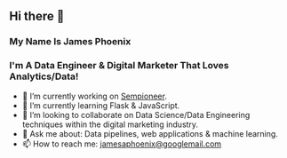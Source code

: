 ## Hi there 👋

### My Name Is James Phoenix

### I'm A Data Engineer & Digital Marketer That Loves Analytics/Data!

- 🔭  I’m currently working on [Sempioneer](https://sempioneer.com/).
- 🌱  I’m currently learning Flask & JavaScript.
- 👯  I’m looking to collaborate on Data Science/Data Engineering techniques within the digital marketing industry.
- 💬  Ask me about: Data pipelines, web applications & machine learning.
- 📫  How to reach me: jamesaphoenix@googlemail.com
